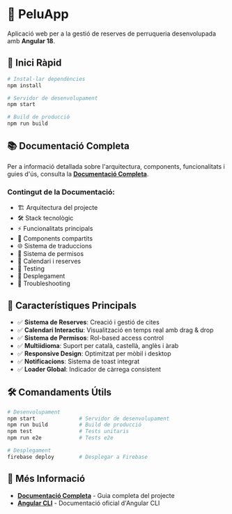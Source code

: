 # 🎨 PeluApp

Aplicació web per a la gestió de reserves de perruqueria desenvolupada amb **Angular 18**.

## 🚀 Inici Ràpid

```bash
# Instal·lar dependències
npm install

# Servidor de desenvolupament
npm start

# Build de producció
npm run build
```

## 📚 Documentació Completa

Per a informació detallada sobre l'arquitectura, components, funcionalitats i guies d'ús, consulta la **[Documentació Completa](DOCUMENTATION.md)**.

### Contingut de la Documentació:
- 🏗️ Arquitectura del projecte
- 🛠️ Stack tecnològic
- ⚡ Funcionalitats principals
- 🧩 Components compartits
- 🌐 Sistema de traduccions
- 🔐 Sistema de permisos
- 📅 Calendari i reserves
- 🧪 Testing
- 🚀 Desplegament
- 🔧 Troubleshooting

## 🎯 Característiques Principals

- ✅ **Sistema de Reserves**: Creació i gestió de cites
- ✅ **Calendari Interactiu**: Visualització en temps real amb drag & drop
- ✅ **Sistema de Permisos**: Rol-based access control
- ✅ **Multiidioma**: Suport per català, castellà, anglès i àrab
- ✅ **Responsive Design**: Optimitzat per mòbil i desktop
- ✅ **Notificacions**: Sistema de toast integrat
- ✅ **Loader Global**: Indicador de càrrega consistent

## 🛠️ Comandaments Útils

```bash
# Desenvolupament
npm start              # Servidor de desenvolupament
npm run build          # Build de producció
npm test               # Tests unitaris
npm run e2e            # Tests e2e

# Desplegament
firebase deploy        # Desplegar a Firebase
```

## 📖 Més Informació

- **[Documentació Completa](DOCUMENTATION.md)** - Guia completa del projecte
- **[Angular CLI](https://angular.dev/tools/cli)** - Documentació oficial d'Angular CLI

